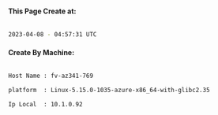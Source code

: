 
   
#### This Page Create at:

```bash

2023-04-08 - 04:57:31 UTC

```

#### Create By Machine:

```bash

Host Name : fv-az341-769

platform  : Linux-5.15.0-1035-azure-x86_64-with-glibc2.35

Ip Local  : 10.1.0.92

```

